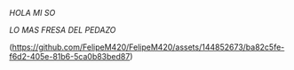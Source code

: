 *HOLA MI SO* 

_LO MAS FRESA DEL PEDAZO_


(https://github.com/FelipeM420/FelipeM420/assets/144852673/ba82c5fe-f6d2-405e-81b6-5ca0b83bed87)



